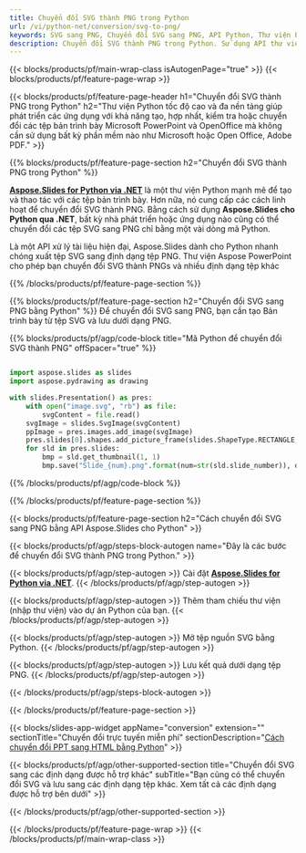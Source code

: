 ```yaml
---
title: Chuyển đổi SVG thành PNG trong Python
url: /vi/python-net/conversion/svg-to-png/
keywords: SVG sang PNG, Chuyển đổi SVG sang PNG, API Python, Thư viện Python, SVG, PNG
description: Chuyển đổi SVG thành PNG trong Python. Sử dụng API thư viện Python để chuyển đổi tệp SVG thành tệp PNG
---
```


{{< blocks/products/pf/main-wrap-class isAutogenPage="true" >}}
{{< blocks/products/pf/feature-page-wrap >}}

{{< blocks/products/pf/feature-page-header h1="Chuyển đổi SVG thành PNG trong Python" h2="Thư viện Python tốc độ cao và đa nền tảng giúp phát triển các ứng dụng với khả năng tạo, hợp nhất, kiểm tra hoặc chuyển đổi các tệp bản trình bày Microsoft PowerPoint và OpenOffice mà không cần sử dụng bất kỳ phần mềm nào như Microsoft hoặc Open Office, Adobe PDF." >}}

{{% blocks/products/pf/feature-page-section h2="Chuyển đổi SVG thành PNG trong Python" %}}

[**Aspose.Slides for Python via .NET**](https://products.aspose.com/slides/vi/python-net/) là một thư viện Python mạnh mẽ để tạo và thao tác với các tệp bản trình bày. Hơn nữa, nó cung cấp các cách linh hoạt để chuyển đổi SVG thành PNG. Bằng cách sử dụng **Aspose.Slides cho Python qua .NET**, bất kỳ nhà phát triển hoặc ứng dụng nào cũng có thể chuyển đổi các tệp SVG sang PNG chỉ bằng một vài dòng mã Python.

Là một API xử lý tài liệu hiện đại, Aspose.Slides dành cho Python nhanh chóng xuất tệp SVG sang định dạng tệp PNG. Thư viện Aspose PowerPoint cho phép bạn chuyển đổi SVG thành PNGs và nhiều định dạng tệp khác

{{% /blocks/products/pf/feature-page-section %}}

{{% blocks/products/pf/feature-page-section  h2="Chuyển đổi SVG sang PNG bằng Python" %}}
Để chuyển đổi SVG sang PNG, bạn cần tạo Bản trình bày từ tệp SVG và lưu dưới dạng PNG.

{{% blocks/products/pf/agp/code-block title="Mã Python để chuyển đổi SVG thành PNG" offSpacer="true" %}}

```python

import aspose.slides as slides
import aspose.pydrawing as drawing

with slides.Presentation() as pres:
    with open("image.svg", "rb") as file:
        svgContent = file.read()
    svgImage = slides.SvgImage(svgContent)
    ppImage = pres.images.add_image(svgImage)
    pres.slides[0].shapes.add_picture_frame(slides.ShapeType.RECTANGLE, 0, 0, ppImage.width, ppImage.height, ppImage)
    for sld in pres.slides:
        bmp = sld.get_thumbnail(1, 1)
        bmp.save("Slide_{num}.png".format(num=str(sld.slide_number)), drawing.imaging.ImageFormat.png)

```


{{% /blocks/products/pf/agp/code-block %}}

{{% /blocks/products/pf/feature-page-section %}}

{{< blocks/products/pf/feature-page-section  h2="Cách chuyển đổi SVG sang PNG bằng API Aspose.Slides cho Python" >}}

{{< blocks/products/pf/agp/steps-block-autogen name="Đây là các bước để chuyển đổi SVG thành PNG trong Python." >}}

{{< blocks/products/pf/agp/step-autogen >}}
Cài đặt [**Aspose.Slides for Python via .NET**](https://products.aspose.com/slides/vi/python-net/).
{{< /blocks/products/pf/agp/step-autogen >}}

{{< blocks/products/pf/agp/step-autogen >}}
Thêm tham chiếu thư viện (nhập thư viện) vào dự án Python của bạn.
{{< /blocks/products/pf/agp/step-autogen >}}

{{< blocks/products/pf/agp/step-autogen >}}
Mở tệp nguồn SVG bằng Python.
{{< /blocks/products/pf/agp/step-autogen >}}

{{< blocks/products/pf/agp/step-autogen >}}
Lưu kết quả dưới dạng tệp PNG.
{{< /blocks/products/pf/agp/step-autogen >}}

{{< /blocks/products/pf/agp/steps-block-autogen >}}

{{< /blocks/products/pf/feature-page-section >}}

{{< blocks/slides-app-widget  appName="conversion" extension="" sectionTitle="Chuyển đổi trực tuyến miễn phí" sectionDescription="[Cách chuyển đổi PPT sang HTML bằng Python](https://products.aspose.com/slides/vi/python-net/conversion/ppt-to-html/)" >}}

{{< blocks/products/pf/agp/other-supported-section title="Chuyển đổi SVG sang các định dạng được hỗ trợ khác" subTitle="Bạn cũng có thể chuyển đổi SVG và lưu sang các định dạng tệp khác. Xem tất cả các định dạng được hỗ trợ bên dưới" >}}



{{< /blocks/products/pf/agp/other-supported-section >}}

{{< /blocks/products/pf/feature-page-wrap >}}
{{< /blocks/products/pf/main-wrap-class >}}
